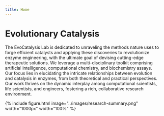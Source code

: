 ```yaml
---
title: Home
---
```


# Evolutionary Catalysis


The EvoCatalysis Lab is dedicated to unraveling the methods nature uses to forge efficient catalysts and applying these discoveries to revolutionize enzyme engineering, with the ultimate goal of devising cutting-edge therapeutic solutions. We leverage a multi-disciplinary toolkit comprising artificial intelligence, computational chemistry, and biochemistry assays. Our focus lies in elucidating the intricate relationships between evolution and catalysis in enzymes, from both theoretical and practical perspectives. Our work thrives on the dynamic interplay among computational scientists, life scientists, and engineers, fostering a rich, collaborative research environment.

{%
  include figure.html
  image="../images/research-summary.png"
  width="1000px"
  width="100%"
%}
